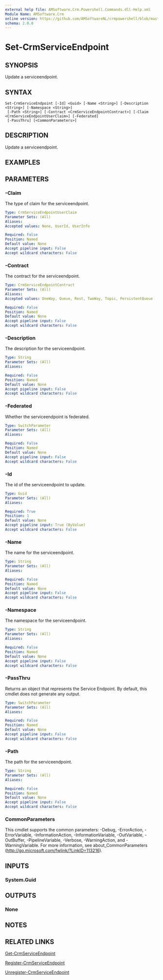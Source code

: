 ```yaml
---
external help file: AMSoftware.Crm.Powershell.Commands.dll-Help.xml
Module Name: AMSoftware.Crm
online version: https://github.com/AMSoftwareNL/crmpowershell/blob/master/docs/Set-CrmServiceEndpoint.md
schema: 2.0.0
---
```


# Set-CrmServiceEndpoint

## SYNOPSIS
Update a serviceendpoint.

## SYNTAX

```
Set-CrmServiceEndpoint [-Id] <Guid> [-Name <String>] [-Description <String>] [-Namespace <String>]
 [-Path <String>] [-Contract <CrmServiceEndpointContract>] [-Claim <CrmServiceEndpointUserClaim>] [-Federated]
 [-PassThru] [<CommonParameters>]
```

## DESCRIPTION
Update a serviceendpoint.

## EXAMPLES

## PARAMETERS

### -Claim
The type of claim for the serviceendpoint.

```yaml
Type: CrmServiceEndpointUserClaim
Parameter Sets: (All)
Aliases:
Accepted values: None, UserId, UserInfo

Required: False
Position: Named
Default value: None
Accept pipeline input: False
Accept wildcard characters: False
```

### -Contract
The contract for the serviceendpoint.

```yaml
Type: CrmServiceEndpointContract
Parameter Sets: (All)
Aliases:
Accepted values: OneWay, Queue, Rest, TwoWay, Topic, PersistentQueue

Required: False
Position: Named
Default value: None
Accept pipeline input: False
Accept wildcard characters: False
```

### -Description
The description for the serviceendpoint.

```yaml
Type: String
Parameter Sets: (All)
Aliases:

Required: False
Position: Named
Default value: None
Accept pipeline input: False
Accept wildcard characters: False
```

### -Federated
Whether the serviceendpoint is federated.

```yaml
Type: SwitchParameter
Parameter Sets: (All)
Aliases:

Required: False
Position: Named
Default value: None
Accept pipeline input: False
Accept wildcard characters: False
```

### -Id
The id of the serviceendpoint to update.

```yaml
Type: Guid
Parameter Sets: (All)
Aliases:

Required: True
Position: 1
Default value: None
Accept pipeline input: True (ByValue)
Accept wildcard characters: False
```

### -Name
The name for the serviceendpoint.

```yaml
Type: String
Parameter Sets: (All)
Aliases:

Required: False
Position: Named
Default value: None
Accept pipeline input: False
Accept wildcard characters: False
```

### -Namespace
The namespace for the serviceendpoint.

```yaml
Type: String
Parameter Sets: (All)
Aliases:

Required: False
Position: Named
Default value: None
Accept pipeline input: False
Accept wildcard characters: False
```

### -PassThru
Returns an object that represents the Service Endpoint. By default, this cmdlet does not generate any output.

```yaml
Type: SwitchParameter
Parameter Sets: (All)
Aliases:

Required: False
Position: Named
Default value: None
Accept pipeline input: False
Accept wildcard characters: False
```

### -Path
The path for the serviceendpoint.

```yaml
Type: String
Parameter Sets: (All)
Aliases:

Required: False
Position: Named
Default value: None
Accept pipeline input: False
Accept wildcard characters: False
```

### CommonParameters
This cmdlet supports the common parameters: -Debug, -ErrorAction, -ErrorVariable, -InformationAction, -InformationVariable, -OutVariable, -OutBuffer, -PipelineVariable, -Verbose, -WarningAction, and -WarningVariable. For more information, see about_CommonParameters (http://go.microsoft.com/fwlink/?LinkID=113216).

## INPUTS

### System.Guid
## OUTPUTS

### None
## NOTES

## RELATED LINKS

[Get-CrmServiceEndpoint](Get-CrmServiceEndpoint.md)

[Register-CrmServiceEndpoint](Register-CrmServiceEndpoint.md)

[Unregister-CrmServiceEndpoint](Unregister-CrmServiceEndpoint.md)
